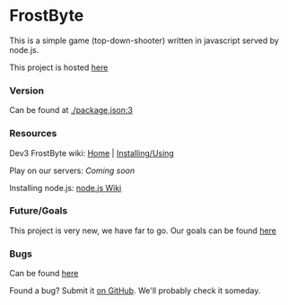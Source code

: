 # FrostByte
This is a simple game (top-down-shooter) written in javascript served by node.js.

This project is hosted [here](http://gitlab.mke8.me/mkeedlinger/top-down-shooter)

### Version
Can be found at [./package.json:3](http://gitlab.mke8.me/mkeedlinger/top-down-shooter/blob/master/package.json#L3)

### Resources
Dev3 FrostByte wiki:  [Home](http://gitlab.mke8.me/mkeedlinger/top-down-shooter/wikis/home)  |  [Installing/Using](http://gitlab.mke8.me/mkeedlinger/top-down-shooter/wikis/How-to-install)

Play on our servers: _Coming soon_

Installing node.js: [node.js Wiki](https://github.com/joyent/node/wiki/Installing-Node.js-via-package-manager)

### Future/Goals
This project is very new, we have far to go. Our goals can be found [here](http://gitlab.mke8.me/mkeedlinger/top-down-shooter/issues?assignee_id=&label_name=feature&milestone_id=&scope=&sort=&state=)

### Bugs
Can be found [here](http://gitlab.mke8.me/mkeedlinger/top-down-shooter/issues)

Found a bug? Submit it [on GitHub](https://github.com/WeAreDev3/FrostByte/issues). We'll probably check it someday.